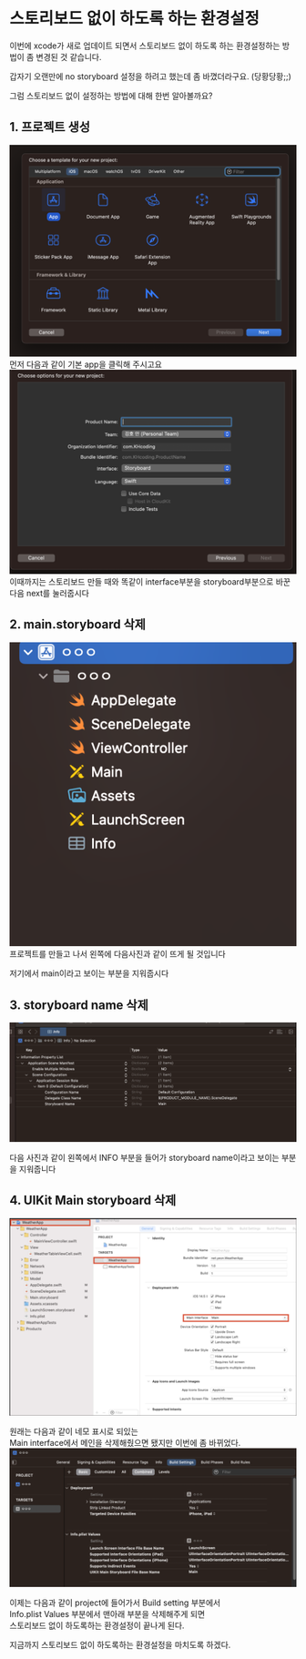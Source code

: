 # 스토리보드 없이 하도록 하는 환경설정
이번에 xcode가 새로 업데이트 되면서 스토리보드 없이 하도록 하는 환경설정하는 방법이 좀 변경된 것 같습니다.

갑자기 오랜만에 no storyboard 설정을 하려고 했는데 좀 바꼈더라구요.
(당황당황;;)

그럼 스토리보드 없이 설정하는 방법에 대해 한번 알아볼까요?

## 1. 프로젝트 생성
![](스크린샷%202023-03-17%20오전%209.19.02.png)
먼저 다음과 같이 기본 app을 클릭해 주시고요
![](스크린샷%202023-03-17%20오후%2012.24.36.png)
이때까지는 스토리보드 만들 때와 똑같이 interface부분을 storyboard부분으로 바꾼다음 next를 눌러줍시다
## 2. main.storyboard 삭제
![](스크린샷%202023-03-17%20오후%2012.26.53.png)
프로젝트를 만들고 나서 왼쪽에 다음사진과 같이 뜨게 될 것입니다

저기에서 main이라고 보이는 부분을 지워줍시다

## 3. storyboard name 삭제
![](스크린샷%202023-03-17%20오후%2012.28.35.png)

다음 사진과 같이 왼쪽에서 INFO 부분을 들어가 storyboard name이라고 보이는 부분을 지워줍니다
## 4. UIKit Main storyboard 삭제
![](스크린샷%202023-03-17%20오후%204.06.40.png)

원래는 다음과 같이 네모 표시로 되있는 <br> Main interface에서 메인을 삭제해줬으면 됐지만 이번에 좀 바뀌었다.
![](스크린샷%202023-03-17%20오후%204.01.55.png)

이제는 다음과 같이 project에 들어가서 Build setting 부분에서 <br>
Info.plist Values 부분에서 맨아래 부분을 삭제해주게 되면 <br> 
스토리보드 없이 하도록하는 환경설정이 끝나게 된다.

지금까지 스토리보드 없이 하도록하는 환경설정을 마치도록 하겠다.
